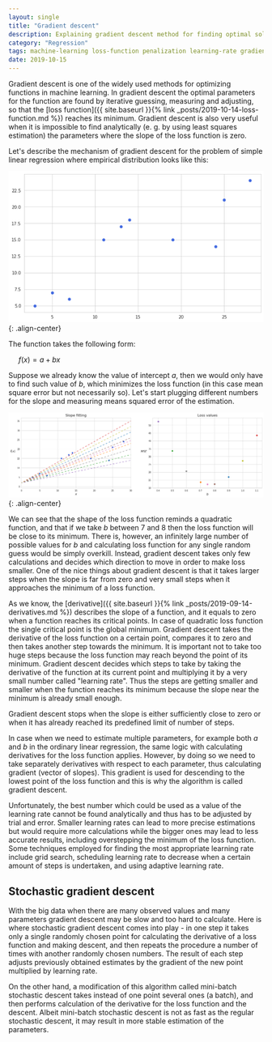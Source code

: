 ```yaml
---
layout: single
title: "Gradient descent"
description: Explaining gradient descent method for finding optimal solution
category: "Regression"
tags: machine-learning loss-function penalization learning-rate gradient slope 
date: 2019-10-15
---
```


Gradient descent is one of the widely used methods for optimizing functions in machine learning. In gradient descent the optimal parameters for the function are found by iterative guessing, measuring and adjusting, so that the [loss function]({{ site.baseurl }}{% link _posts/2019-10-14-loss-function.md %}) reaches its minimum. Gradient descent is also very useful when it is impossible to find analytically (e. g. by using least squares estimation) the parameters where the slope of the loss function is zero.

Let's describe the mechanism of gradient descent for the problem of simple linear regression where empirical distribution looks like this:

![](/assets/images/linear_algebra/some_linear_distribution.png){: .align-center}

The function takes the following form:

&nbsp;&nbsp;&nbsp;&nbsp;
$f(x) = a + bx$

Suppose we already know the value of intercept $a$, then we would only have to find such value of $b$, which minimizes the loss function (in this case mean square error but not necessarily so). Let's start plugging different numbers for the slope and measuring means squared error of the estimation.

![](/assets/images/linear_algebra/loss_values_and_slope.png){: .align-center}

We can see that the shape of the loss function reminds a quadratic function, and that if we take $b$ between 7 and 8 then the loss function will be close to its minimum. There is, however, an infinitely large number of possible values for $b$ and calculating loss function for any single random guess would be simply overkill. Instead, gradient descent takes only few calculations and decides which direction to move in order to make loss smaller. One of the nice things about gradient descent is that it takes larger steps when the slope is far from zero and very small steps when it approaches the minimum of a loss function.

As we know, the [derivative]({{ site.baseurl }}{% link _posts/2019-09-14-derivatives.md %}) describes the slope of a function, and it equals to zero when a function reaches its critical points. In case of quadratic loss function the single critical point is the global minimum. Gradient descent takes the derivative of the loss function on a certain point, compares it to zero and then takes another step towards the minimum. It is important not to take too huge steps because the loss function may reach beyond the point of its minimum. Gradient descent decides which steps to take by taking the derivative of the function at its current point and multiplying it by a very small number called "learning rate". Thus the steps are getting smaller and smaller when the function reaches its minimum because the slope near the minimum is already small enough.

Gradient descent stops when the slope is either sufficiently close to zero or when it has already reached its predefined limit of number of steps.

In case when we need to estimate multiple parameters, for example both $a$ and $b$ in the ordinary linear regression, the same logic with calculating derivatives for the loss function applies. However, by doing so we need to take separately derivatives with respect to each parameter, thus calculating gradient (vector of slopes). This gradient is used for descending to the lowest point of the loss function and this is why the algorithm is called gradient descent.

Unfortunately, the best number which could be used as a value of the learning rate cannot be found analytically and thus has to be adjusted by trial and error. Smaller learning rates can lead to more precise estimations but would require more calculations while the bigger ones may lead to less accurate results, including overstepping the minimum of the loss function. Some techniques employed for finding the most appropriate learning rate include grid search, scheduling learning rate to decrease when a certain amount of steps is undertaken, and using adaptive learning rate.

## Stochastic gradient descent

With the big data when there are many observed values and many parameters gradient descent may be slow and too hard to calculate. Here is where stochastic gradient descent comes into play - in one step it takes only a single randomly chosen point for calculating the derivative of a loss function and making descent, and then repeats the procedure a number of times with another randomly chosen numbers. The result of each step adjusts previously obtained estimates by the gradient of the new point multiplied by learning rate.

On the other hand, a modification of this algorithm called mini-batch stochastic descent takes instead of one point several ones (a batch), and then performs calculation of the derivative for the loss function and the descent. Albeit mini-batch stochastic descent is not as fast as the regular stochastic descent, it may result in more stable estimation of the parameters.
